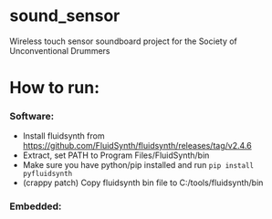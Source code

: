 # sound_sensor
Wireless touch sensor soundboard project for the Society of Unconventional Drummers

# How to run:

### Software:

* Install fluidsynth from https://github.com/FluidSynth/fluidsynth/releases/tag/v2.4.6
* Extract, set PATH to Program Files/FluidSynth/bin
* Make sure you have python/pip installed and run `pip install pyfluidsynth`
* (crappy patch) Copy fluidsynth bin file to C:/tools/fluidsynth/bin

### Embedded:
